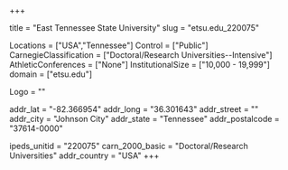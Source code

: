 
+++

title = "East Tennessee State University"
slug = "etsu.edu_220075"

Locations = ["USA","Tennessee"]
Control = ["Public"]
CarnegieClassification = ["Doctoral/Research Universities--Intensive"]
AthleticConferences = ["None"]
InstitutionalSize = ["10,000 - 19,999"]
domain = ["etsu.edu"]

Logo = ""

addr_lat = "-82.366954"
addr_long = "36.301643"
addr_street = ""
addr_city = "Johnson City"
addr_state = "Tennessee"
addr_postalcode = "37614-0000"

ipeds_unitid = "220075"
carn_2000_basic = "Doctoral/Research Universities"
addr_country = "USA"
+++
    

